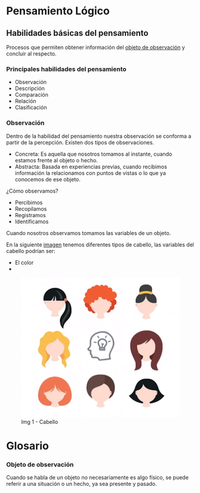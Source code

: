 # Pensamiento Lógico

## Habilidades básicas del pensamiento

Procesos que permiten obtener información del [objeto de observación](#objeto-de-observación) y concluir al respecto.

### Principales habilidades del pensamiento

- Observación
- Descripción
- Comparación
- Relación
- Clasificación

### Observación

Dentro de la habilidad del pensamiento nuestra observación se conforma a partir de la percepción. Existen dos tipos de observaciones.

- Concreta: Es aquella que nosotros tomamos al instante, cuando estamos frente al objeto o hecho.
- Abstracta: Basada en experiencias previas, cuando recibimos información la relacionamos con puntos de vistas o lo que ya conocemos de ese objeto.

¿Cómo observamos?

- Percibimos
- Recopilamos
- Registramos
- Identificamos

Cuando nosotros observamos tomamos las variables de un objeto.

En la siguiente [imagen](#img-1) tenemos diferentes tipos de cabello, las variables del cabello podrían ser:

- El color
- 

<figure id="img-1">
    <img src="assets/hair.png" alt="Hair"/>
    <figcaption>Img 1 - Cabello</figcaption>
</figure>


# Glosario

### Objeto de observación

Cuando se habla de un objeto no necesariamente es algo físico, se puede referir a una situación o un hecho, ya sea presente y pasado.